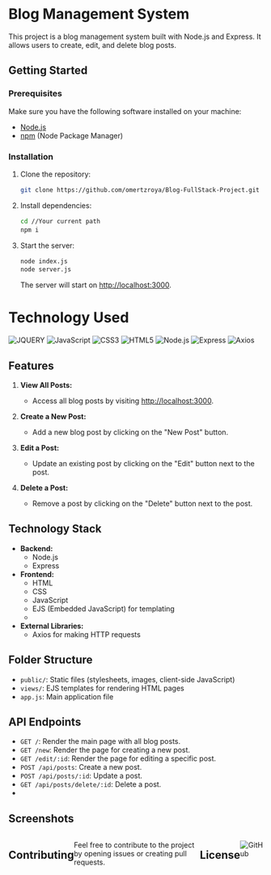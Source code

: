 
# Blog Management System

This project is a blog management system built with Node.js and Express. It allows users to create, edit, and delete blog posts.

## Getting Started

### Prerequisites

Make sure you have the following software installed on your machine:

- [Node.js](https://nodejs.org/)
- [npm](https://www.npmjs.com/) (Node Package Manager)

### Installation

1. Clone the repository:

   ```bash
   git clone https://github.com/omertzroya/Blog-FullStack-Project.git
   ```

2. Install dependencies:

   ```bash
   cd //Your current path 
   npm i 
   ```

3. Start the server:

   ```bash
   node index.js
   node server.js
   ```

   The server will start on [http://localhost:3000](http://localhost:3000).


 # Technology Used
<div>
  <img src='https://img.shields.io/badge/jQuery-0769AD?style=for-the-badge&logo=jquery&logoColor=white' alt='JQUERY'/>
  <img src='https://img.shields.io/badge/JavaScript-323330?style=for-the-badge&logo=javascript&logoColor=F7DF1E' alt='JavaScript'/>
  <img src='https://img.shields.io/badge/CSS3-1572B6?style=for-the-badge&logo=css3&logoColor=white' alt='CSS3'/>
  <img src='https://img.shields.io/badge/HTML5-E34F26?style=for-the-badge&logo=html5&logoColor=white' alt='HTML5'/>
  <img src='https://img.shields.io/badge/Node.js-43853D?style=for-the-badge&logo=node.js&logoColor=white' alt='Node.js'/>
  <img src='https://img.shields.io/badge/Express-000000?style=for-the-badge&logo=express&logoColor=white' alt='Express'/>
  <img src='https://img.shields.io/badge/Axios-35495E?style=for-the-badge&logo=axios&logoColor=white' alt='Axios'/>
</div>

## Features

1. **View All Posts:**
   - Access all blog posts by visiting [http://localhost:3000](http://localhost:3000).

2. **Create a New Post:**
   - Add a new blog post by clicking on the "New Post" button.

3. **Edit a Post:**
   - Update an existing post by clicking on the "Edit" button next to the post.

4. **Delete a Post:**
   - Remove a post by clicking on the "Delete" button next to the post.

## Technology Stack

- **Backend:**
  - Node.js
  - Express
- **Frontend:**
  - HTML
  - CSS
  - JavaScript
  - EJS (Embedded JavaScript) for templating
  - 
- **External Libraries:**
  - Axios for making HTTP requests

## Folder Structure

- `public/`: Static files (stylesheets, images, client-side JavaScript)
- `views/`: EJS templates for rendering HTML pages
- `app.js`: Main application file

## API Endpoints

- `GET /`: Render the main page with all blog posts.
- `GET /new`: Render the page for creating a new post.
- `GET /edit/:id`: Render the page for editing a specific post.
- `POST /api/posts`: Create a new post.
- `POST /api/posts/:id`: Update a post.
- `GET /api/posts/delete/:id`: Delete a post.
- 
## Screenshots
<div style="display: flex; justify-content: space-between;">
    <div style="flex: 1; text-align: center;">
        <img src="Screenshots/Screenshots1.png" width="300" alt="Screenshot 1">
       <img src="Screenshots/Screenshots2.png" width="300" alt="Screenshot 2">
       
</div>



## Contributing
Feel free to contribute to the project by opening issues or creating pull requests.

## License
![GitHub](https://img.shields.io/github/license/ItsAlexanderPopov/Simon-game)













